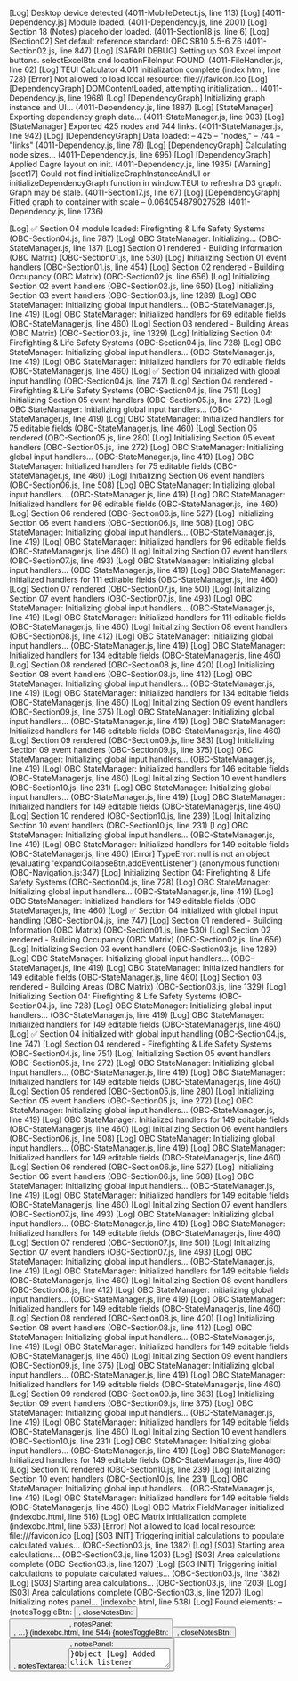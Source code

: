 [Log] Desktop device detected (4011-MobileDetect.js, line 113)
[Log] [4011-Dependency.js] Module loaded. (4011-Dependency.js, line 2001)
[Log] Section 18 (Notes) placeholder loaded. (4011-Section18.js, line 6)
[Log] [Section02] Set default reference standard: OBC SB10 5.5-6 Z6 (4011-Section02.js, line 847)
[Log] [SAFARI DEBUG] Setting up S03 Excel import buttons. selectExcelBtn and locationFileInput FOUND. (4011-FileHandler.js, line 62)
[Log] TEUI Calculator 4.011 initialization complete (index.html, line 728)
[Error] Not allowed to load local resource: file:///favicon.ico
[Log] [DependencyGraph] DOMContentLoaded, attempting initialization... (4011-Dependency.js, line 1968)
[Log] [DependencyGraph] Initializing graph instance and UI... (4011-Dependency.js, line 1887)
[Log] [StateManager] Exporting dependency graph data... (4011-StateManager.js, line 903)
[Log] [StateManager] Exported 425 nodes and 744 links. (4011-StateManager.js, line 942)
[Log] [DependencyGraph] Data loaded: – 425 – "nodes," – 744 – "links" (4011-Dependency.js, line 78)
[Log] [DependencyGraph] Calculating node sizes... (4011-Dependency.js, line 695)
[Log] [DependencyGraph] Applied Dagre layout on init. (4011-Dependency.js, line 1935)
[Warning] [sect17] Could not find initializeGraphInstanceAndUI or initializeDependencyGraph function in window.TEUI to refresh a D3 graph. Graph may be stale. (4011-Section17.js, line 67)
[Log] [DependencyGraph] Fitted graph to container with scale – 0.064054879027528 (4011-Dependency.js, line 1736)


[Log] ✅ Section 04 module loaded: Firefighting & Life Safety Systems (OBC-Section04.js, line 787)
[Log] OBC StateManager: Initializing... (OBC-StateManager.js, line 137)
[Log] Section 01 rendered - Building Information (OBC Matrix) (OBC-Section01.js, line 530)
[Log] Initializing Section 01 event handlers (OBC-Section01.js, line 454)
[Log] Section 02 rendered - Building Occupancy (OBC Matrix) (OBC-Section02.js, line 656)
[Log] Initializing Section 02 event handlers (OBC-Section02.js, line 650)
[Log] Initializing Section 03 event handlers (OBC-Section03.js, line 1289)
[Log] OBC StateManager: Initializing global input handlers... (OBC-StateManager.js, line 419)
[Log] OBC StateManager: Initialized handlers for 69 editable fields (OBC-StateManager.js, line 460)
[Log] Section 03 rendered - Building Areas (OBC Matrix) (OBC-Section03.js, line 1329)
[Log] Initializing Section 04: Firefighting & Life Safety Systems (OBC-Section04.js, line 728)
[Log] OBC StateManager: Initializing global input handlers... (OBC-StateManager.js, line 419)
[Log] OBC StateManager: Initialized handlers for 70 editable fields (OBC-StateManager.js, line 460)
[Log] ✅ Section 04 initialized with global input handling (OBC-Section04.js, line 747)
[Log] Section 04 rendered - Firefighting & Life Safety Systems (OBC-Section04.js, line 751)
[Log] Initializing Section 05 event handlers (OBC-Section05.js, line 272)
[Log] OBC StateManager: Initializing global input handlers... (OBC-StateManager.js, line 419)
[Log] OBC StateManager: Initialized handlers for 75 editable fields (OBC-StateManager.js, line 460)
[Log] Section 05 rendered (OBC-Section05.js, line 280)
[Log] Initializing Section 05 event handlers (OBC-Section05.js, line 272)
[Log] OBC StateManager: Initializing global input handlers... (OBC-StateManager.js, line 419)
[Log] OBC StateManager: Initialized handlers for 75 editable fields (OBC-StateManager.js, line 460)
[Log] Initializing Section 06 event handlers (OBC-Section06.js, line 508)
[Log] OBC StateManager: Initializing global input handlers... (OBC-StateManager.js, line 419)
[Log] OBC StateManager: Initialized handlers for 96 editable fields (OBC-StateManager.js, line 460)
[Log] Section 06 rendered (OBC-Section06.js, line 527)
[Log] Initializing Section 06 event handlers (OBC-Section06.js, line 508)
[Log] OBC StateManager: Initializing global input handlers... (OBC-StateManager.js, line 419)
[Log] OBC StateManager: Initialized handlers for 96 editable fields (OBC-StateManager.js, line 460)
[Log] Initializing Section 07 event handlers (OBC-Section07.js, line 493)
[Log] OBC StateManager: Initializing global input handlers... (OBC-StateManager.js, line 419)
[Log] OBC StateManager: Initialized handlers for 111 editable fields (OBC-StateManager.js, line 460)
[Log] Section 07 rendered (OBC-Section07.js, line 501)
[Log] Initializing Section 07 event handlers (OBC-Section07.js, line 493)
[Log] OBC StateManager: Initializing global input handlers... (OBC-StateManager.js, line 419)
[Log] OBC StateManager: Initialized handlers for 111 editable fields (OBC-StateManager.js, line 460)
[Log] Initializing Section 08 event handlers (OBC-Section08.js, line 412)
[Log] OBC StateManager: Initializing global input handlers... (OBC-StateManager.js, line 419)
[Log] OBC StateManager: Initialized handlers for 134 editable fields (OBC-StateManager.js, line 460)
[Log] Section 08 rendered (OBC-Section08.js, line 420)
[Log] Initializing Section 08 event handlers (OBC-Section08.js, line 412)
[Log] OBC StateManager: Initializing global input handlers... (OBC-StateManager.js, line 419)
[Log] OBC StateManager: Initialized handlers for 134 editable fields (OBC-StateManager.js, line 460)
[Log] Initializing Section 09 event handlers (OBC-Section09.js, line 375)
[Log] OBC StateManager: Initializing global input handlers... (OBC-StateManager.js, line 419)
[Log] OBC StateManager: Initialized handlers for 146 editable fields (OBC-StateManager.js, line 460)
[Log] Section 09 rendered (OBC-Section09.js, line 383)
[Log] Initializing Section 09 event handlers (OBC-Section09.js, line 375)
[Log] OBC StateManager: Initializing global input handlers... (OBC-StateManager.js, line 419)
[Log] OBC StateManager: Initialized handlers for 146 editable fields (OBC-StateManager.js, line 460)
[Log] Initializing Section 10 event handlers (OBC-Section10.js, line 231)
[Log] OBC StateManager: Initializing global input handlers... (OBC-StateManager.js, line 419)
[Log] OBC StateManager: Initialized handlers for 149 editable fields (OBC-StateManager.js, line 460)
[Log] Section 10 rendered (OBC-Section10.js, line 239)
[Log] Initializing Section 10 event handlers (OBC-Section10.js, line 231)
[Log] OBC StateManager: Initializing global input handlers... (OBC-StateManager.js, line 419)
[Log] OBC StateManager: Initialized handlers for 149 editable fields (OBC-StateManager.js, line 460)
[Error] TypeError: null is not an object (evaluating 'expandCollapseBtn.addEventListener')
	(anonymous function) (OBC-Navigation.js:347)
[Log] Initializing Section 04: Firefighting & Life Safety Systems (OBC-Section04.js, line 728)
[Log] OBC StateManager: Initializing global input handlers... (OBC-StateManager.js, line 419)
[Log] OBC StateManager: Initialized handlers for 149 editable fields (OBC-StateManager.js, line 460)
[Log] ✅ Section 04 initialized with global input handling (OBC-Section04.js, line 747)
[Log] Section 01 rendered - Building Information (OBC Matrix) (OBC-Section01.js, line 530)
[Log] Section 02 rendered - Building Occupancy (OBC Matrix) (OBC-Section02.js, line 656)
[Log] Initializing Section 03 event handlers (OBC-Section03.js, line 1289)
[Log] OBC StateManager: Initializing global input handlers... (OBC-StateManager.js, line 419)
[Log] OBC StateManager: Initialized handlers for 149 editable fields (OBC-StateManager.js, line 460)
[Log] Section 03 rendered - Building Areas (OBC Matrix) (OBC-Section03.js, line 1329)
[Log] Initializing Section 04: Firefighting & Life Safety Systems (OBC-Section04.js, line 728)
[Log] OBC StateManager: Initializing global input handlers... (OBC-StateManager.js, line 419)
[Log] OBC StateManager: Initialized handlers for 149 editable fields (OBC-StateManager.js, line 460)
[Log] ✅ Section 04 initialized with global input handling (OBC-Section04.js, line 747)
[Log] Section 04 rendered - Firefighting & Life Safety Systems (OBC-Section04.js, line 751)
[Log] Initializing Section 05 event handlers (OBC-Section05.js, line 272)
[Log] OBC StateManager: Initializing global input handlers... (OBC-StateManager.js, line 419)
[Log] OBC StateManager: Initialized handlers for 149 editable fields (OBC-StateManager.js, line 460)
[Log] Section 05 rendered (OBC-Section05.js, line 280)
[Log] Initializing Section 05 event handlers (OBC-Section05.js, line 272)
[Log] OBC StateManager: Initializing global input handlers... (OBC-StateManager.js, line 419)
[Log] OBC StateManager: Initialized handlers for 149 editable fields (OBC-StateManager.js, line 460)
[Log] Initializing Section 06 event handlers (OBC-Section06.js, line 508)
[Log] OBC StateManager: Initializing global input handlers... (OBC-StateManager.js, line 419)
[Log] OBC StateManager: Initialized handlers for 149 editable fields (OBC-StateManager.js, line 460)
[Log] Section 06 rendered (OBC-Section06.js, line 527)
[Log] Initializing Section 06 event handlers (OBC-Section06.js, line 508)
[Log] OBC StateManager: Initializing global input handlers... (OBC-StateManager.js, line 419)
[Log] OBC StateManager: Initialized handlers for 149 editable fields (OBC-StateManager.js, line 460)
[Log] Initializing Section 07 event handlers (OBC-Section07.js, line 493)
[Log] OBC StateManager: Initializing global input handlers... (OBC-StateManager.js, line 419)
[Log] OBC StateManager: Initialized handlers for 149 editable fields (OBC-StateManager.js, line 460)
[Log] Section 07 rendered (OBC-Section07.js, line 501)
[Log] Initializing Section 07 event handlers (OBC-Section07.js, line 493)
[Log] OBC StateManager: Initializing global input handlers... (OBC-StateManager.js, line 419)
[Log] OBC StateManager: Initialized handlers for 149 editable fields (OBC-StateManager.js, line 460)
[Log] Initializing Section 08 event handlers (OBC-Section08.js, line 412)
[Log] OBC StateManager: Initializing global input handlers... (OBC-StateManager.js, line 419)
[Log] OBC StateManager: Initialized handlers for 149 editable fields (OBC-StateManager.js, line 460)
[Log] Section 08 rendered (OBC-Section08.js, line 420)
[Log] Initializing Section 08 event handlers (OBC-Section08.js, line 412)
[Log] OBC StateManager: Initializing global input handlers... (OBC-StateManager.js, line 419)
[Log] OBC StateManager: Initialized handlers for 149 editable fields (OBC-StateManager.js, line 460)
[Log] Initializing Section 09 event handlers (OBC-Section09.js, line 375)
[Log] OBC StateManager: Initializing global input handlers... (OBC-StateManager.js, line 419)
[Log] OBC StateManager: Initialized handlers for 149 editable fields (OBC-StateManager.js, line 460)
[Log] Section 09 rendered (OBC-Section09.js, line 383)
[Log] Initializing Section 09 event handlers (OBC-Section09.js, line 375)
[Log] OBC StateManager: Initializing global input handlers... (OBC-StateManager.js, line 419)
[Log] OBC StateManager: Initialized handlers for 149 editable fields (OBC-StateManager.js, line 460)
[Log] Initializing Section 10 event handlers (OBC-Section10.js, line 231)
[Log] OBC StateManager: Initializing global input handlers... (OBC-StateManager.js, line 419)
[Log] OBC StateManager: Initialized handlers for 149 editable fields (OBC-StateManager.js, line 460)
[Log] Section 10 rendered (OBC-Section10.js, line 239)
[Log] Initializing Section 10 event handlers (OBC-Section10.js, line 231)
[Log] OBC StateManager: Initializing global input handlers... (OBC-StateManager.js, line 419)
[Log] OBC StateManager: Initialized handlers for 149 editable fields (OBC-StateManager.js, line 460)
[Log] OBC Matrix FieldManager initialized (indexobc.html, line 516)
[Log] OBC Matrix initialization complete (indexobc.html, line 533)
[Error] Not allowed to load local resource: file:///favicon.ico
[Log] [S03 INIT] Triggering initial calculations to populate calculated values... (OBC-Section03.js, line 1382)
[Log] [S03] Starting area calculations... (OBC-Section03.js, line 1203)
[Log] [S03] Area calculations complete (OBC-Section03.js, line 1207)
[Log] [S03 INIT] Triggering initial calculations to populate calculated values... (OBC-Section03.js, line 1382)
[Log] [S03] Starting area calculations... (OBC-Section03.js, line 1203)
[Log] [S03] Area calculations complete (OBC-Section03.js, line 1207)
[Log] Initializing notes panel... (indexobc.html, line 538)
[Log] Found elements: – {notesToggleBtn: <button id="notes-toggle-btn">, closeNotesBtn: <button id="close-notes-panel">, notesPanel: <div id="global-notes-panel">, …} (indexobc.html, line 544)
{notesToggleBtn: <button id="notes-toggle-btn">, closeNotesBtn: <button id="close-notes-panel">, notesPanel: <div id="global-notes-panel">, notesTextarea: <textarea id="global-notes-textarea">}Object
[Log] Added click listener to notes toggle button (indexobc.html, line 571)